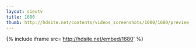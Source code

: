 ```yaml
---
layout: sieutv
title: 1680
thumb: http://hdsite.net/contents/videos_screenshots/1000/1680/preview_360p.mp4.jpg
---
```

{% include iframe src='http://hdsite.net/embed/1680' %}
 
